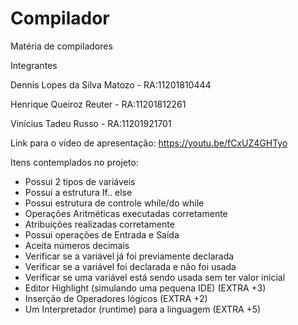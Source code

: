 # Compilador
Matéria de compiladores

Integrantes

Dennis Lopes da Silva Matozo - RA:11201810444

Henrique Queiroz Reuter - RA:11201812261

Vinícius Tadeu Russo - RA:11201921701

Link para o vídeo de apresentação:
https://youtu.be/fCxUZ4GHTyo

Itens contemplados no projeto:
- Possui 2 tipos de variáveis
- Possui a estrutura If.. else
- Possui estrutura de controle while/do while
- Operações Aritméticas executadas corretamente
- Atribuições realizadas corretamente
- Possui operações de Entrada e Saída
- Aceita números decimais
- Verificar se a variável já foi previamente declarada
- Verificar se a variável foi declarada e não foi usada
- Verificar se uma variável está sendo usada sem ter valor inicial
- Editor Highlight (simulando uma pequena IDE) (EXTRA +3)
- Inserção de Operadores lógicos (EXTRA +2)
- Um Interpretador (runtime) para a linguagem (EXTRA +5)
